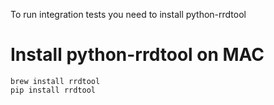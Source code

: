 To run integration tests you need to install python-rrdtool

Install python-rrdtool on MAC
=============================
```
brew install rrdtool
pip install rrdtool
```
